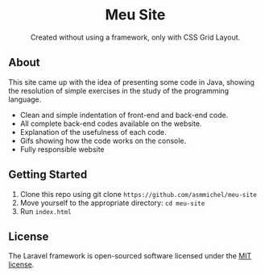 <h1 align="center">Meu Site</h1>
<p align="center">Created without using a framework, only with CSS Grid Layout.</p>

 ## About

 This site came up with the idea of presenting some code in Java, showing the resolution of simple exercises in the study of the programming language.

 * Clean and simple indentation of front-end and back-end code.
 * All complete back-end codes available on the website.
 * Explanation of the usefulness of each code.
 * Gifs showing how the code works on the console.
 * Fully responsible website

 ## Getting Started

 1. Clone this repo using git clone `https://github.com/asmmichel/meu-site`
 2. Move yourself to the appropriate directory: `cd meu-site`
 3. Run `index.html`
 
 ## License

 The Laravel framework is open-sourced software licensed under the [MIT license](https://opensource.org/licenses/MIT).